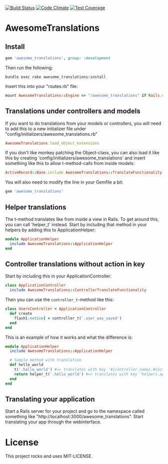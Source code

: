 [![Build Status](https://api.shippable.com/projects/544232fcb904a4b21567a417/badge?branchName=master)](https://app.shippable.com/projects/544232fcb904a4b21567a417/builds/latest)
[![Code Climate](https://codeclimate.com/github/kaspernj/awesome_translations/badges/gpa.svg)](https://codeclimate.com/github/kaspernj/awesome_translations)
[![Test Coverage](https://codeclimate.com/github/kaspernj/awesome_translations/badges/coverage.svg)](https://codeclimate.com/github/kaspernj/awesome_translations)

# AwesomeTranslations

## Install

```ruby
gem 'awesome_translations', group: :development
```

Then run the following:
```
bundle exec rake awesome_translations:install
```

Insert this into your "routes.rb" file:
```ruby
mount AwesomeTranslations::Engine => "/awesome_translations" if Rails.env.development?
```

## Translations under controllers and models

If you want to do translations from your models or controllers, you will need to add this to a new initializer file under "config/initializers/awesome_translations.rb"

```ruby
AwesomeTranslations.load_object_extensions
```

If you don't like monkey patching the Object-class, you can also load it like this by creating 'config/initializers/awesome_translations' and insert something like this to allow t-method-calls from inside models:
```ruby
ActiveRecord::Base.include AwesomeTranslations::TranslateFunctionality
```

You will also need to modify the line in your Gemfile a bit:
```ruby
gem 'awesome_translations'
```

## Helper translations

The t-method translates like from inside a view in Rails. To get around this, you can call 'helper_t' instead. Start by including that method in your helpers by adding this to ApplicationHelper:
```ruby
module ApplicationHelper
  include AwesomeTranslations::ApplicationHelper
end
```

## Controller translations without action in key

Start by including this in your ApplicationController:
```ruby
class ApplicationController
  include AwesomeTranslations::ControllerTranslateFunctionality
```

Then you can use the `controller_t`-method like this:
```ruby
class UsersController < ApplicationController
  def create
    flash[:notice] = controller_t('.user_was_saved')
  end
end
```

This is an example of how it works and what the difference is:
```ruby
module ApplicationHelper
  include AwesomeTranslations::ApplicationHelper

  # Sample method with translation
  def hello_world
    t('.hello_world') #=> translates with key '#{controller_name}.#{action_name}.hello_world'
    return helper_t('.hello_world') #=> translates with key 'helpers.application_helper.hello_world'
  end
end
```

## Translating your application

Start a Rails server for your project and go to the namespace called something like "http://localhost:3000/awesome_translations". Start translating your app through the webinterface.


# License

This project rocks and uses MIT-LICENSE.
